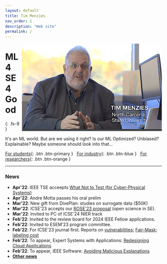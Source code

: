 ```yaml
---
layout: default
title: Tim Menzies
nav_order: 1
description: "Web site"
permalink: /
---
```


<center><img width=450 align=right src="/assets/img/timm-main.png"></center>

# ML 4 SE 4 Good
{: .fs-9 }


It's an ML world. But are we using it right? 
Is our ML Optimized? Unbiased? Explainable? Maybe someone should look into that...

[For students](students.md){: .btn .btn-primary }
 &nbsp;  [For industry](industry.md){: .btn .btn-blue }
 &nbsp;  [For researchers](research.md){: .btn .btn-orange }

---

<h3>News</h3>
          <ul>
            <li id="">    <b>Apr'22</b>: IEEE TSE acceepts <a href="https://arxiv.org/pdf/2112.01598.pdf">What Not to Test (for Cyber-Physical Systems)</a>
            <li id="dim"> <b>Apr'22</b>: Andre Motta passes his oral prelim
            <li id="">    <b>Mar'22</b>: New gift from DivePlan: studies on surrogate data ($50K)
		        <li id="dim"> <b>Mar'22</b>: ICSE'23 accepts our <a href="https://conf.researchr.org/track/icse-2023/rose-festival">ROSE'23 proposal</a> (open science in SE).
            <Li id="">    <b>Mar'22</b>: Invited to PC of ICSE'24 NIER track
            <Li id="dim"> <b>Feb'22</b>: Invited to the review board for 2024 IEEE Fellow applications.
            <Li id="">    <b>Feb'22</b>: Invited to ESEM'23 program committee.
            <Li id="dim"> <b>Feb'22</b>: For ICSE'23 journal first. Reports on <a href="https://arxiv.org/pdf/2208.01595.pdf">vulnerabilities</a>; <a href="https://arxiv.org/pdf/2110.01109.pdf">Fair-Mask</a>; <a href="https://arxiv.org/pdf/2201.10592.pdf">labeling cost</a>
            <li id="">    <b>Feb'22</b>: To appear, Expert Systems with Applications: <a href="https://arxiv.org/pdf/2109.14569.pdf">Redesigning Cloud Applications</a>
            <li id="dim"> <b>Feb'22</b>: To appear, IEEE Software: <a href="https://arxiv.org/pdf/2301.10407.pdf">Avoiding Malicious Explanations</a>
          <li id=""><b><a href="#priornews">Other  news</a></b></li>
          </ul>



